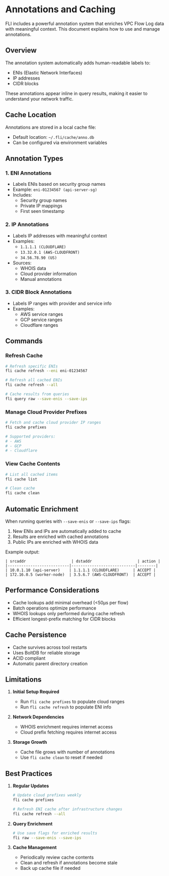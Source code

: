 # Annotations and Caching

FLI includes a powerful annotation system that enriches VPC Flow Log data with meaningful context. This document explains how to use and manage annotations.

## Overview

The annotation system automatically adds human-readable labels to:
- ENIs (Elastic Network Interfaces)
- IP addresses
- CIDR blocks

These annotations appear inline in query results, making it easier to understand your network traffic.

## Cache Location

Annotations are stored in a local cache file:
- Default location: `~/.fli/cache/anno.db`
- Can be configured via environment variables

## Annotation Types

### 1. ENI Annotations
- Labels ENIs based on security group names
- Example: `eni-01234567 (api-server-sg)`
- Includes:
  - Security group names
  - Private IP mappings
  - First seen timestamp

### 2. IP Annotations
- Labels IP addresses with meaningful context
- Examples:
  - `1.1.1.1 (CLOUDFLARE)`
  - `13.32.0.1 (AWS-CLOUDFRONT)`
  - `34.56.78.90 (US)`
- Sources:
  - WHOIS data
  - Cloud provider information
  - Manual annotations

### 3. CIDR Block Annotations
- Labels IP ranges with provider and service info
- Examples:
  - AWS service ranges
  - GCP service ranges
  - Cloudflare ranges

## Commands

### Refresh Cache
```bash
# Refresh specific ENIs
fli cache refresh --eni eni-01234567

# Refresh all cached ENIs
fli cache refresh --all

# Cache results from queries
fli query raw --save-enis --save-ips
```

### Manage Cloud Provider Prefixes
```bash
# Fetch and cache cloud provider IP ranges
fli cache prefixes

# Supported providers:
# - AWS
# - GCP
# - Cloudflare
```

### View Cache Contents
```bash
# List all cached items
fli cache list

# Clean cache
fli cache clean
```

## Automatic Enrichment

When running queries with `--save-enis` or `--save-ips` flags:
1. New ENIs and IPs are automatically added to cache
2. Results are enriched with cached annotations
3. Public IPs are enriched with WHOIS data

Example output:
```
| srcaddr                    | dstaddr                    | action |
|---------------------------|----------------------------|--------|
| 10.0.1.10 (api-server)    | 1.1.1.1 (CLOUDFLARE)      | ACCEPT |
| 172.16.0.5 (worker-node)  | 3.5.6.7 (AWS-CLOUDFRONT)  | ACCEPT |
```

## Performance Considerations

- Cache lookups add minimal overhead (<50µs per flow)
- Batch operations optimize performance
- WHOIS lookups only performed during cache refresh
- Efficient longest-prefix matching for CIDR blocks

## Cache Persistence

- Cache survives across tool restarts
- Uses BoltDB for reliable storage
- ACID compliant
- Automatic parent directory creation

## Limitations

1. **Initial Setup Required**
   - Run `fli cache prefixes` to populate cloud ranges
   - Run `fli cache refresh` to populate ENI info

2. **Network Dependencies**
   - WHOIS enrichment requires internet access
   - Cloud prefix fetching requires internet access

3. **Storage Growth**
   - Cache file grows with number of annotations
   - Use `fli cache clean` to reset if needed

## Best Practices

1. **Regular Updates**
   ```bash
   # Update cloud prefixes weekly
   fli cache prefixes
   
   # Refresh ENI cache after infrastructure changes
   fli cache refresh --all
   ```

2. **Query Enrichment**
   ```bash
   # Use save flags for enriched results
   fli raw --save-enis --save-ips
   ```

3. **Cache Management**
   - Periodically review cache contents
   - Clean and refresh if annotations become stale
   - Back up cache file if needed 
